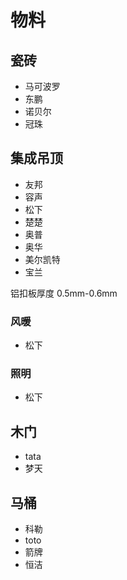 # 物料

## 瓷砖

- 马可波罗
- 东鹏
- 诺贝尔
- 冠珠

## 集成吊顶

- 友邦
- 容声
- 松下
- 楚楚
- 奥普
- 奥华
- 美尔凯特
- 宝兰

铝扣板厚度 0.5mm-0.6mm

### 风暖

- 松下

### 照明

- 松下

## 木门

- tata
- 梦天

## 马桶

- 科勒
- toto
- 箭牌
- 恒洁
